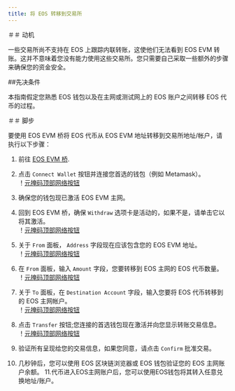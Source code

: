```yaml
---
title: 将 EOS 转移到交易所
---
```


＃＃ 动机

一些交易所尚不支持在 EOS 上跟踪内联转账，这使他们无法看到 EOS EVM 转账。这并不意味着您没有能力使用这些交易所。您只需要自己采取一些额外的步骤来确保您的资金安全。

##先决条件

本指南假定您熟悉 EOS 钱包以及在主网或测试网上的 EOS 账户之间转移 EOS 代币的过程。

＃＃ 脚步

要使用 EOS EVM 桥将 EOS 代币从 EOS EVM 地址转移到交易所地址/帐户，请执行以下步骤：

1. 前往 [EOS EVM 桥](https://bridge.evm.eosnetwork.com/).
2. 点击 `Connect Wallet` 按钮并连接您首选的钱包（例如 Metamask）。
\
！[元掩码顶部网络按钮](./images/connect-wallet-button.png)

3. 确保您的钱包现已激活 EOS EVM 主网。
4. 回到 EOS EVM 桥，确保 `Withdraw` 选项卡是活动的，如果不是，请单击它以将其激活。
\
！[元掩码顶部网络按钮](./images/withdraw-tab-active.png)

5. 关于 `From` 面板， `Address` 字段现在应该包含您的 EOS EVM 地址。
\
！[元掩码顶部网络按钮](./images/from-address-field.png)

6. 在 `From` 面板，输入 `Amount` 字段，您要转移到 EOS 主网的 EOS 代币数量。
\
！[元掩码顶部网络按钮](./images/from-amount-field.png)

7. 关于 `To` 面板，在 `Destination Account` 字段，输入您要将 EOS 代币转移到的 EOS 主网帐户。
\
！[元掩码顶部网络按钮](./images/to-destination-field.png)

8. 点击 `Transfer` 按钮;您连接的首选钱包现在激活并向您显示转账交易信息。
\
！[元掩码顶部网络按钮](./images/transfer-button.png)

9. 验证所有呈现给您的交易信息，如果您同意，请点击 `Confirm` 批准交易。
10. 几秒钟后，您可以使用 EOS 区块链浏览器或 EOS 钱包验证您的 EOS 主网账户余额。
11.代币进入EOS主网账户后，您可以使用EOS钱包将其转入任意兑换地址/账户。
